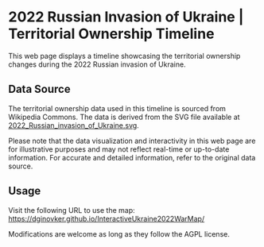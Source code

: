 
# 2022 Russian Invasion of Ukraine | Territorial Ownership Timeline

This web page displays a timeline showcasing the territorial ownership changes during the 2022 Russian invasion of Ukraine.

## Data Source

The territorial ownership data used in this timeline is sourced from Wikipedia Commons. The data is derived from the SVG file available at [2022_Russian_invasion_of_Ukraine.svg](https://commons.wikimedia.org/wiki/File:2022_Russian_invasion_of_Ukraine.svg).

Please note that the data visualization and interactivity in this web page are for illustrative purposes and may not reflect real-time or up-to-date information. For accurate and detailed information, refer to the original data source.

## Usage

Visit the following URL to use the map: https://dginovker.github.io/InteractiveUkraine2022WarMap/

Modifications are welcome as long as they follow the AGPL license.

